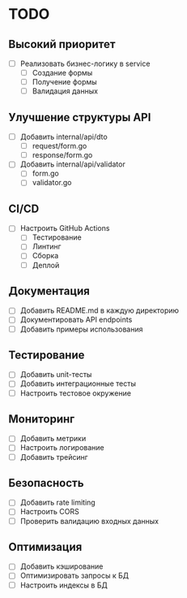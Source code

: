 # TODO

## Высокий приоритет
- [ ] Реализовать бизнес-логику в service
  - [ ] Создание формы
  - [ ] Получение формы
  - [ ] Валидация данных

## Улучшение структуры API
- [ ] Добавить internal/api/dto
  - [ ] request/form.go
  - [ ] response/form.go
- [ ] Добавить internal/api/validator
  - [ ] form.go
  - [ ] validator.go

## CI/CD
- [ ] Настроить GitHub Actions
  - [ ] Тестирование
  - [ ] Линтинг
  - [ ] Сборка
  - [ ] Деплой

## Документация
- [ ] Добавить README.md в каждую директорию
- [ ] Документировать API endpoints
- [ ] Добавить примеры использования

## Тестирование
- [ ] Добавить unit-тесты
- [ ] Добавить интеграционные тесты
- [ ] Настроить тестовое окружение

## Мониторинг
- [ ] Добавить метрики
- [ ] Настроить логирование
- [ ] Добавить трейсинг

## Безопасность
- [ ] Добавить rate limiting
- [ ] Настроить CORS
- [ ] Проверить валидацию входных данных

## Оптимизация
- [ ] Добавить кэширование
- [ ] Оптимизировать запросы к БД
- [ ] Настроить индексы в БД